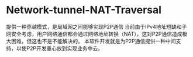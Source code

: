 # Network-tunnel-NAT-Traversal
提供一种穿越模式，是局域网之间能够实现P2P通信
当前由于IPv4地址短缺和子网安全考虑，用户网络通信都会通过网络地址转换（NAT），这对P2P通信造成极大困难，但这也不是不能解决的。
本软件开发就是为P2P通信提供一种中间支持，以使P2P开发重心放到实现业务中去。
